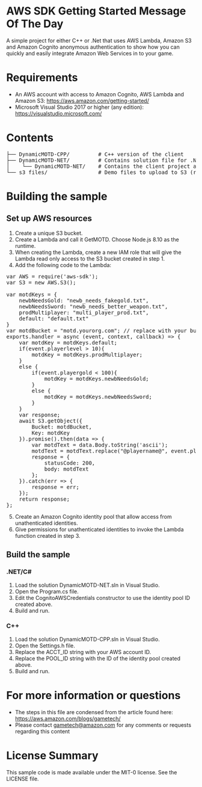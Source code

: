 # AWS SDK Getting Started Message Of The Day

A simple project for either C++ or .Net that uses AWS Lambda, Amazon S3 and Amazon Cognito anonymous authentication to show how you can quickly and easily integrate Amazon Web Services in to your game.

# Requirements
- An AWS account with access to Amazon Cognito, AWS Lambda and Amazon S3: https://aws.amazon.com/getting-started/
- Microsoft Visual Studio 2017 or higher (any edition): https://visualstudio.microsoft.com/

# Contents
<pre>
├── DynamicMOTD-CPP/         # C++ version of the client
├── DynamicMOTD-NET/         # Contains solution file for .NET/C# as well as the client project
│    └── DynamicMOTD-NET/    # Contains the client project and source code
└── s3_files/                # Demo files to upload to S3 (required by the AWS Lambda configured in steps below)
</pre>

# Building the sample

## Set up AWS resources
1. Create a unique S3 bucket.
2. Create a Lambda and call it GetMOTD. Choose Node.js 8.10 as the runtime.
3. When creating the Lambda, create a new IAM role that will give the Lambda read only access to the S3 bucket created in step 1.
4. Add the following code to the Lambda:
<pre>
var AWS = require('aws-sdk');
var S3 = new AWS.S3();

var motdKeys = {
    newbNeedsGold: "newb_needs_fakegold.txt",
    newbNeedsSword: "newb_needs_better_weapon.txt",
    prodMultiplayer: "multi_player_prod.txt",
    default: "default.txt"
}
var motdBucket = "motd.yourorg.com"; // replace with your bucket name
exports.handler = async (event, context, callback) => {
    var motdKey = motdKeys.default;
    if(event.playerlevel > 10){
        motdKey = motdKeys.prodMultiplayer;
    }
    else {
        if(event.playergold < 100){
            motdKey = motdKeys.newbNeedsGold;
        }
        else {
            motdKey = motdKeys.newbNeedsSword;
        }
    }
    var response;
    await S3.getObject({
        Bucket: motdBucket,
        Key: motdKey
    }).promise().then(data => {
        var motdText = data.Body.toString('ascii');
        motdText = motdText.replace("@playername@", event.playername);
        response = {
            statusCode: 200,
            body: motdText
        };
    }).catch(err => {
        response = err;
    });
    return response;
};
</pre>
5. Create an Amazon Cognito identity pool that allow access from unathenticated identities.
6. Give permissions for unathenticated identities to invoke the Lambda function created in step 3.

## Build the sample

### .NET/C#
1. Load the solution DynamicMOTD-NET.sln in Visual Studio.
2. Open the Program.cs file.
3. Edit the CognitoAWSCredentials constructor to use the identity pool ID created above.
4. Build and run.

### C++
1. Load the solution DynamicMOTD-CPP.sln in Visual Studio.
2. Open the Settings.h file.
3. Replace the ACCT_ID string with your AWS account ID.
4. Replace the POOL_ID string with the ID of the identity pool created above.
5. Build and run.

# For more information or questions
- The steps in this file are condensed from the article found here: https://aws.amazon.com/blogs/gametech/
- Please contact gametech@amazon.com for any comments or requests regarding this content

# License Summary
This sample code is made available under the MIT-0 license. See the LICENSE file.
